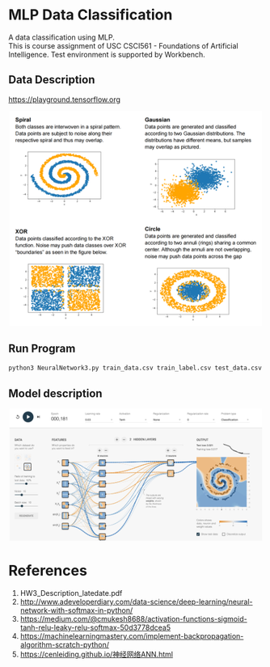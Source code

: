 # MLP Data Classification
A data classification using MLP. 
<br>This is course assignment of USC CSCI561 - Foundations of Artificial Intelligence. Test environment is supported by Workbench. 

## Data Description
 https://playground.tensorflow.org
 <p align="center"><img src="images/datasets.png" alt="Trojan" width="500" /></p>

## Run Program
```python
python3 NeuralNetwork3.py train_data.csv train_label.csv test_data.csv
```

## Model description
 <p align="center"><img src="images/sample.png" alt="Trojan" width="500" /></p>

# References
1. HW3_Description_latedate.pdf
2. http://www.adeveloperdiary.com/data-science/deep-learning/neural-network-with-softmax-in-python/
3. https://medium.com/@cmukesh8688/activation-functions-sigmoid-tanh-relu-leaky-relu-softmax-50d3778dcea5
4. https://machinelearningmastery.com/implement-backpropagation-algorithm-scratch-python/
5. https://cenleiding.github.io/神经网络ANN.html
